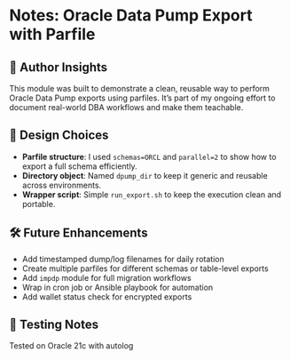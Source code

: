 # Notes: Oracle Data Pump Export with Parfile

## 🧠 Author Insights

This module was built to demonstrate a clean, reusable way to perform Oracle Data Pump exports using parfiles. It’s part of my ongoing effort to document real-world DBA workflows and make them teachable.

## 🧩 Design Choices

- **Parfile structure**: I used `schemas=ORCL` and `parallel=2` to show how to export a full schema efficiently.
- **Directory object**: Named `dpump_dir` to keep it generic and reusable across environments.
- **Wrapper script**: Simple `run_export.sh` to keep the execution clean and portable.

## 🛠️ Future Enhancements

- Add timestamped dump/log filenames for daily rotation
- Create multiple parfiles for different schemas or table-level exports
- Add `impdp` module for full migration workflows
- Wrap in cron job or Ansible playbook for automation
- Add wallet status check for encrypted exports

## 🧪 Testing Notes

Tested on Oracle 21c with autolog
